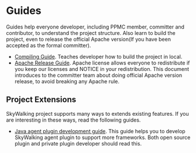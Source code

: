 # Guides
Guides help everyone developer, including PPMC member, committer and contributor, to understand the project structure. 
Also learn to build the project, even to release the official Apache version(If you have been accepted as the formal committer).

- [Compiling Guide](../How-to-build.md). Teaches developer how to build the project in local.
- [Apache Release Guide](How-to-release.md). Apache license allows everyone to redistribute if you keep our licenses and NOTICE
in your redistribution. This document introduces to the committer team about doing official Apache version release, to avoid 
breaking any Apache rule.

## Project Extensions
SkyWalking project supports many ways to extends existing features. If you are interesting in these ways,
read the following guides.

- [Java agent plugin development guide](../setup/service-agent/java-agent/Plugin-Development-Guide.md).
This guide helps you to develop SkyWalking agent plugin to support more frameworks. Both open source plugin
and private plugin developer should read this. 
